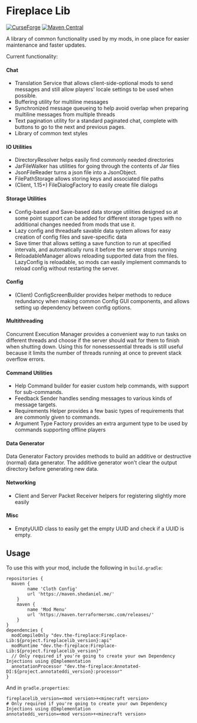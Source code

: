 # Fireplace Lib
[![CurseForge](http://cf.way2muchnoise.eu/short_432845_downloads.svg)](https://minecraft.curseforge.com/projects/fireplace-lib) [![Maven Central](https://maven-badges.herokuapp.com/maven-central/dev.the-fireplace/Fireplace-Lib/badge.png)](https://maven-badges.herokuapp.com/maven-central/dev.the-fireplace/Fireplace-Lib)

A library of common functionality used by my mods, in one place for easier maintenance and faster updates.

Current functionality:

#### Chat
- Translation Service that allows client-side-optional mods to send messages and still allow players' locale settings to be used when possible.
- Buffering utility for multiline messages
- Synchronized message queueing to help avoid overlap when preparing multiline messages from multiple threads
- Text pagination utility for a standard paginated chat, complete with buttons to go to the next and previous pages.
- Library of common text styles

#### IO Utilities
- DirectoryResolver helps easily find commonly needed directories
- JarFileWalker has utilities for going through the contents of Jar files
- JsonFileReader turns a json file into a JsonObject.
- FilePathStorage allows storing keys and associated file paths
- (Client, 1.15+) FileDialogFactory to easily create file dialogs

#### Storage Utilities
- Config-based and Save-based data storage utilities designed so at some point support can be added for different storage types with no additional changes needed from mods that use it.
- Lazy config and threadsafe savable data system allows for easy creation of config files and save-specific data
- Save timer that allows setting a save function to run at specified intervals, and automatically runs it before the server stops running
- ReloadableManager allows reloading supported data from the files. LazyConfig is reloadable, so mods can easily implement commands to reload config without restarting the server.

#### Config
- (Client) ConfigScreenBuilder provides helper methods to reduce redundancy when making common Config GUI components, and allows setting up dependency between config options.

#### Multithreading
Concurrent Execution Manager provides a convenient way to run tasks on different threads and choose if the server should wait for them to finish when shutting down. Using this for nonessessential threads is still useful because it limits the number of threads running at once to prevent stack overflow errors.

#### Command Utilities
- Help Command builder for easier custom help commands, with support for sub-commands.
- Feedback Sender handles sending messages to various kinds of message targets.
- Requirements Helper provides a few basic types of requirements that are commonly given to commands.
- Argument Type Factory provides an extra argument type to be used by commands supporting offline players

#### Data Generator
Data Generator Factory provides methods to build an additive or destructive (normal) data generator. The additive generator won't clear the output directory before generating new data.

#### Networking
- Client and Server Packet Receiver helpers for registering slightly more easily

#### Misc
- EmptyUUID class to easily get the empty UUID and check if a UUID is empty.

## Usage
To use this with your mod, include the following in `build.gradle`:
```
repositories {
  maven {
		name 'Cloth Config'
		url 'https://maven.shedaniel.me/'
	}
	maven {
		name 'Mod Menu'
		url 'https://maven.terraformersmc.com/releases/'
	}
}
dependencies {
  modCompileOnly "dev.the-fireplace:Fireplace-Lib:${project.fireplacelib_version}:api"
  modRuntime "dev.the-fireplace:Fireplace-Lib:${project.fireplacelib_version}"
  // Only required if you're going to create your own Dependency Injections using @Implementation
  annotationProcessor "dev.the-fireplace:Annotated-DI:${project.annotateddi_version}:processor"
}
```
And in `gradle.properties`:
```
fireplacelib_version=<mod version>+<minecraft version>
# Only required if you're going to create your own Dependency Injections using @Implementation
annotateddi_version=<mod version>+<minecraft version>
```
